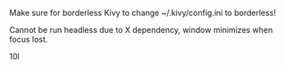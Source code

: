 Make sure for borderless Kivy to change ~/.kivy/config.ini to borderless!

Cannot be run headless due to X dependency, window minimizes when focus lost.


10l
